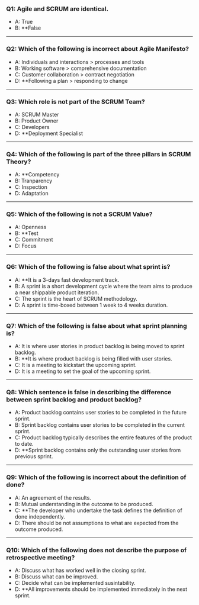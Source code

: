 ### Q1: Agile and SCRUM are identical.

- A: True
- B: **False
---

### Q2: Which of the following is incorrect about Agile Manifesto?

- A: Individuals and interactions > processes and tools
- B: Working software > comprehensive documentation
- C: Customer collaboration > contract negotiation
- D: **Following a plan > responding to change
---

### Q3: Which role is not part of the SCRUM Team?

- A: SCRUM Master
- B: Product Owner
- C: Developers
- D: **Deployment Specialist
---

### Q4: Which of the following is part of the three pillars in SCRUM Theory?

- A: **Competency
- B: Tranparency
- C: Inspection
- D: Adaptation
---
### Q5: Which of the following is not a SCRUM Value?

- A: Openness
- B: **Test
- C: Commitment
- D: Focus
---
### Q6: Which of the following is false about what sprint is?
- A: **It is a 3-days fast development track.
- B: A sprint is a short development cycle where the team aims to produce a near shippable product iteration.
- C: The sprint is the heart of SCRUM methodology.
- D: A sprint is time-boxed between 1 week to 4 weeks duration.
---
### Q7: Which of the following is false about what sprint planning is?

- A: It is where user stories in product backlog is being moved to sprint backlog.
- B: **It is where product backlog is being filled with user stories.
- C: It is a meeting to kickstart the upcoming sprint.
- D: It is a meeting to set the goal of the upcoming sprint.
---
### Q8: Which sentence is false in describing the difference between sprint backlog and product backlog?

- A: Product backlog contains user stories to be completed in the future sprint.
- B: Sprint backlog contains user stories to be completed in the current sprint.
- C: Product backlog typically describes the entire features of the product to date.
- D: **Sprint backlog contains only the outstanding user stories from previous sprint.
---
### Q9: Which of the following is incorrect about the definition of done?

- A: An agreement of the results.
- B: Mutual understanding in the outcome to be produced.
- C: **The developer who undertake the task defines the definition of done independently.
- D: There should be not assumptions to what are expected from the outcome produced.
---
### Q10: Which of the following does not describe the purpose of retrospective meeting?

- A: Discuss what has worked well in the closing sprint.
- B: Discuss what can be improved.
- C: Decide what can be implemented susintability.
- D: **All improvements should be implemented immediately in the next sprint.
